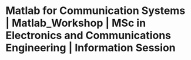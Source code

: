 # Matlab for Communication Systems | Matlab_Workshop | MSc in Electronics and Communications Engineering | Information Session
